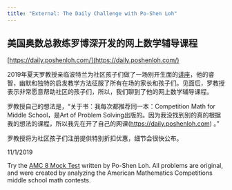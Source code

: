 ```yaml
---
title: "External: The Daily Challenge with Po-Shen Loh"
---
```


## 美国奥数总教练罗博深开发的网上数学辅导课程

[https://daily.poshenloh.com/](https://daily.poshenloh.com/)

2019年夏天罗教授亲临波特兰为社区孩子们做了一场别开生面的[讲座](http://pdxchinese.org/prof_loh_lecture_on_math/)，他的睿智，幽默和独特的启发教学方法征服了所有在场的家长和孩子们。见面后，罗教授表示非常愿意帮助社区的孩子们，所以，我们聊到了他的网上数学辅导课程。

罗教授自己的想法是，“关于书：我每次都推荐同一本：Competition Math for Middle School，是Art of Problem Solving出版的。因为我没找到别的真的根据我的想法的课程，所以我先在开了自己的网课(https://daily.poshenloh.com) 。”

罗教授将为社区孩子们注册提供特别折扣优惠，细节会很快公布。

11/1/2019

Try the [AMC 8 Mock Test](https://daily.poshenloh.com/courses/amc8mock) written by Po-Shen Loh. All problems are original, and were created by analyzing the American Mathematics Competitions middle school math contests.
